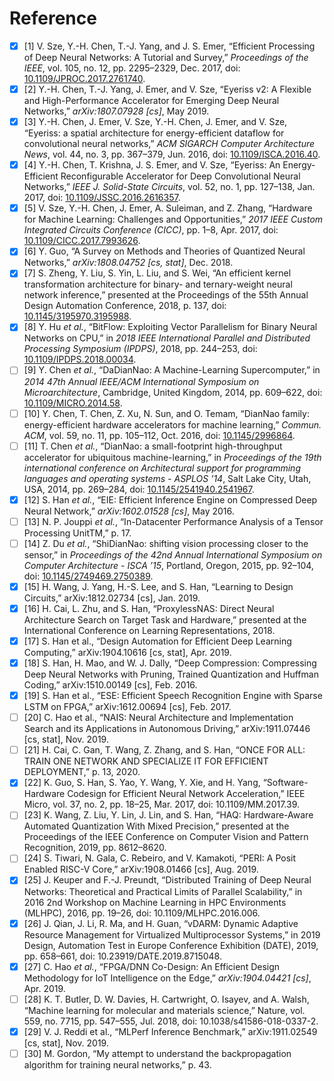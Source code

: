 # Reference

- [x] \[1\] V. Sze, Y.-H. Chen, T.-J. Yang, and J. S. Emer, “Efficient Processing of Deep Neural Networks: A Tutorial and Survey,” *Proceedings of the IEEE*, vol. 105, no. 12, pp. 2295–2329, Dec. 2017, doi: [10.1109/JPROC.2017.2761740](https://doi.org/10.1109/JPROC.2017.2761740).
- [x] \[2\] Y.-H. Chen, T.-J. Yang, J. Emer, and V. Sze, “Eyeriss v2: A Flexible and High-Performance Accelerator for Emerging Deep Neural Networks,” *arXiv:1807.07928 \[cs\]*, May 2019.
- [x] \[3\] Y.-H. Chen, J. Emer, V. Sze, Y.-H. Chen, J. Emer, and V. Sze, “Eyeriss: a spatial architecture for energy-efficient dataflow for convolutional neural networks,” *ACM SIGARCH Computer Architecture News*, vol. 44, no. 3, pp. 367–379, Jun. 2016, doi: [10.1109/ISCA.2016.40](https://doi.org/10.1109/ISCA.2016.40).
- [x] \[4\]  Y.-H. Chen, T. Krishna, J. S. Emer, and V. Sze, “Eyeriss: An Energy-Efficient Reconfigurable Accelerator for Deep Convolutional Neural Networks,” *IEEE J. Solid-State Circuits*, vol. 52, no. 1, pp. 127–138, Jan. 2017, doi: [10.1109/JSSC.2016.2616357](https://doi.org/10.1109/JSSC.2016.2616357).
- [x] \[5\] V. Sze, Y.-H. Chen, J. Emer, A. Suleiman, and Z. Zhang, “Hardware for Machine Learning: Challenges and Opportunities,” *2017 IEEE Custom Integrated Circuits Conference (CICC)*, pp. 1–8, Apr. 2017, doi: [10.1109/CICC.2017.7993626](https://doi.org/10.1109/CICC.2017.7993626).
- [x] \[6\] Y. Guo, “A Survey on Methods and Theories of Quantized Neural Networks,” *arXiv:1808.04752 \[cs, stat\]*, Dec. 2018.
- [x] \[7\] S. Zheng, Y. Liu, S. Yin, L. Liu, and S. Wei, “An efficient kernel transformation architecture for binary- and ternary-weight neural network inference,” presented at the Proceedings of the 55th Annual Design Automation Conference, 2018, p. 137, doi: [10.1145/3195970.3195988](https://doi.org/10.1145/3195970.3195988).
- [x] \[8\] Y. Hu *et al.*, “BitFlow: Exploiting Vector Parallelism for Binary Neural Networks on CPU,” in *2018 IEEE International Parallel and Distributed Processing Symposium (IPDPS)*, 2018, pp. 244–253, doi: [10.1109/IPDPS.2018.00034](https://doi.org/10.1109/IPDPS.2018.00034).
- [ ] \[9\] Y. Chen *et al.*, “DaDianNao: A Machine-Learning Supercomputer,” in *2014 47th Annual IEEE/ACM International Symposium on Microarchitecture*, Cambridge, United Kingdom, 2014, pp. 609–622, doi: [10.1109/MICRO.2014.58](https://doi.org/10.1109/MICRO.2014.58).
- [ ] \[10\] Y. Chen, T. Chen, Z. Xu, N. Sun, and O. Temam, “DianNao family: energy-efficient hardware accelerators for machine learning,” *Commun. ACM*, vol. 59, no. 11, pp. 105–112, Oct. 2016, doi: [10.1145/2996864](https://doi.org/10.1145/2996864).
- [ ] \[11\] T. Chen *et al.*, “DianNao: a small-footprint high-throughput accelerator for ubiquitous machine-learning,” in *Proceedings of the 19th international conference on Architectural support for programming languages and operating systems - ASPLOS ’14*, Salt Lake City, Utah, USA, 2014, pp. 269–284, doi: [10.1145/2541940.2541967](https://doi.org/10.1145/2541940.2541967).
- [x] \[12\] S. Han *et al.*, “EIE: Efficient Inference Engine on Compressed Deep Neural Network,” *arXiv:1602.01528 \[cs\]*, May 2016.
- [ ] \[13\] N. P. Jouppi *et al.*, “In-Datacenter Performance Analysis of a Tensor Processing UnitTM,” p. 17.
- [ ] \[14\] Z. Du *et al.*, “ShiDianNao: shifting vision processing closer to the sensor,” in *Proceedings of the 42nd Annual International Symposium on Computer Architecture - ISCA ’15*, Portland, Oregon, 2015, pp. 92–104, doi: [10.1145/2749469.2750389](https://doi.org/10.1145/2749469.2750389).
- [x] \[15\] H. Wang, J. Yang, H.-S. Lee, and S. Han, “Learning to Design Circuits,” arXiv:1812.02734 \[cs\], Jan. 2019.
- [x] \[16\] H. Cai, L. Zhu, and S. Han, “ProxylessNAS: Direct Neural Architecture Search on Target Task and Hardware,” presented at the International Conference on Learning Representations, 2018.
- [x] \[17\] S. Han et al., “Design Automation for Efficient Deep Learning Computing,” arXiv:1904.10616 \[cs, stat\], Apr. 2019.
- [x] \[18\] S. Han, H. Mao, and W. J. Dally, “Deep Compression: Compressing Deep Neural Networks with Pruning, Trained Quantization and Huffman Coding,” arXiv:1510.00149 \[cs\], Feb. 2016.
- [x] \[19\] S. Han et al., “ESE: Efficient Speech Recognition Engine with Sparse LSTM on FPGA,” arXiv:1612.00694 \[cs\], Feb. 2017.
- [ ] \[20\] C. Hao et al., “NAIS: Neural Architecture and Implementation Search and its Applications in Autonomous Driving,” arXiv:1911.07446 \[cs, stat\], Nov. 2019.
- [ ] \[21\] H. Cai, C. Gan, T. Wang, Z. Zhang, and S. Han, “ONCE FOR ALL: TRAIN ONE NETWORK AND SPECIALIZE IT FOR EFFICIENT DEPLOYMENT,” p. 13, 2020.
- [x] \[22\] K. Guo, S. Han, S. Yao, Y. Wang, Y. Xie, and H. Yang, “Software-Hardware Codesign for Efficient Neural Network Acceleration,” IEEE Micro, vol. 37, no. 2, pp. 18–25, Mar. 2017, doi: 10.1109/MM.2017.39.
- [ ] \[23\] K. Wang, Z. Liu, Y. Lin, J. Lin, and S. Han, “HAQ: Hardware-Aware Automated Quantization With Mixed Precision,” presented at the Proceedings of the IEEE Conference on Computer Vision and Pattern Recognition, 2019, pp. 8612–8620.
- [ ] \[24\] S. Tiwari, N. Gala, C. Rebeiro, and V. Kamakoti, “PERI: A Posit Enabled RISC-V Core,” arXiv:1908.01466 \[cs\], Aug. 2019.
- [x] [25] J. Keuper and F.-J. Preundt, “Distributed Training of Deep Neural Networks: Theoretical and Practical Limits of Parallel Scalability,” in 2016 2nd Workshop on Machine Learning in HPC Environments (MLHPC), 2016, pp. 19–26, doi: 10.1109/MLHPC.2016.006.
- [x] [26] J. Qian, J. Li, R. Ma, and H. Guan, “vDARM: Dynamic Adaptive Resource Management for Virtualized Multiprocessor Systems,” in 2019 Design, Automation Test in Europe Conference Exhibition (DATE), 2019, pp. 658–661, doi: 10.23919/DATE.2019.8715048.
- [x] \[27] C. Hao *et al.*, “FPGA/DNN Co-Design: An Efficient Design Methodology for IoT Intelligence on the Edge,” *arXiv:1904.04421 [cs]*, Apr. 2019.
- [ ] \[28\] K. T. Butler, D. W. Davies, H. Cartwright, O. Isayev, and A. Walsh, “Machine learning for molecular and materials science,” Nature, vol. 559, no. 7715, pp. 547–555, Jul. 2018, doi: 10.1038/s41586-018-0337-2.
- [x] \[29\] V. J. Reddi et al., “MLPerf Inference Benchmark,” arXiv:1911.02549 [cs, stat], Nov. 2019.
- [ ] \[30\] M. Gordon, “My attempt to understand the backpropagation algorithm for training neural networks,” p. 43.